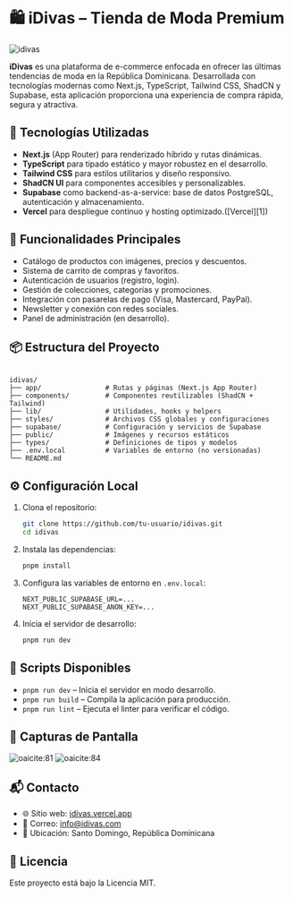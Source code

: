 
# 🛍️ iDivas – Tienda de Moda Premium
![idivas](https://i.imgur.com/qzVAA7u.png)

**iDivas** es una plataforma de e-commerce enfocada en ofrecer las últimas tendencias de moda en la República Dominicana. Desarrollada con tecnologías modernas como Next.js, TypeScript, Tailwind CSS, ShadCN y Supabase, esta aplicación proporciona una experiencia de compra rápida, segura y atractiva.

## 🚀 Tecnologías Utilizadas

* **Next.js** (App Router) para renderizado híbrido y rutas dinámicas.
* **TypeScript** para tipado estático y mayor robustez en el desarrollo.
* **Tailwind CSS** para estilos utilitarios y diseño responsivo.
* **ShadCN UI** para componentes accesibles y personalizables.
* **Supabase** como backend-as-a-service: base de datos PostgreSQL, autenticación y almacenamiento.
* **Vercel** para despliegue continuo y hosting optimizado.([Vercel][1])

## 🧩 Funcionalidades Principales

* Catálogo de productos con imágenes, precios y descuentos.
* Sistema de carrito de compras y favoritos.
* Autenticación de usuarios (registro, login).
* Gestión de colecciones, categorías y promociones.
* Integración con pasarelas de pago (Visa, Mastercard, PayPal).
* Newsletter y conexión con redes sociales.
* Panel de administración (en desarrollo).

## 📦 Estructura del Proyecto

```

idivas/
├── app/                # Rutas y páginas (Next.js App Router)
├── components/         # Componentes reutilizables (ShadCN + Tailwind)
├── lib/                # Utilidades, hooks y helpers
├── styles/             # Archivos CSS globales y configuraciones
├── supabase/           # Configuración y servicios de Supabase
├── public/             # Imágenes y recursos estáticos
├── types/              # Definiciones de tipos y modelos
├── .env.local          # Variables de entorno (no versionadas)
└── README.md
```



## ⚙️ Configuración Local

1. Clona el repositorio:

   ```bash
   git clone https://github.com/tu-usuario/idivas.git
   cd idivas
   ```



2. Instala las dependencias:

   ```bash
   pnpm install
   ```



3. Configura las variables de entorno en `.env.local`:

   ```env
   NEXT_PUBLIC_SUPABASE_URL=...
   NEXT_PUBLIC_SUPABASE_ANON_KEY=...
   ```



4. Inicia el servidor de desarrollo:

   ```bash
   pnpm run dev
   ```



## 🧪 Scripts Disponibles

* `pnpm run dev` – Inicia el servidor en modo desarrollo.
* `pnpm run build` – Compila la aplicación para producción.
* `pnpm run lint` – Ejecuta el linter para verificar el código.

## 📸 Capturas de Pantalla

![oaicite:81](https://i.imgur.com/dMko6Va.png)
![oaicite:84](https://i.imgur.com/0ajhCdM.png)

## 📬 Contacto

* 🌐 Sitio web: [idivas.vercel.app](https://idivas.vercel.app)
* 📧 Correo: [info@idivas.com](mailto:info@idivas.com)
* 📍 Ubicación: Santo Domingo, República Dominicana

## 📄 Licencia

Este proyecto está bajo la Licencia MIT.

